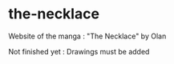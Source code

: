 # the-necklace

Website of the manga : "The Necklace" by Olan

Not finished yet : Drawings must be added
